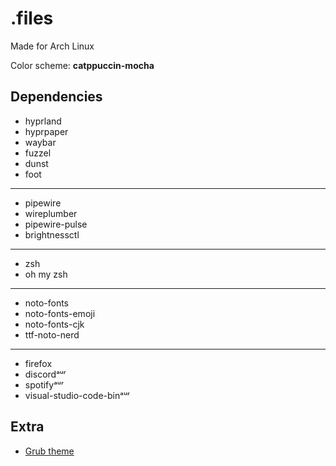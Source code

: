 # .files

Made for Arch Linux

Color scheme: **catppuccin-mocha**

## Dependencies
* hyprland
* hyprpaper
* waybar
* fuzzel
* dunst
* foot
---
* pipewire
* wireplumber
* pipewire-pulse
* brightnessctl
---
* zsh
* oh my zsh
---
* noto-fonts
* noto-fonts-emoji
* noto-fonts-cjk
* ttf-noto-nerd
---
* firefox
* discordᵃᵘʳ
* spotifyᵃᵘʳ
* visual-studio-code-binᵃᵘʳ

## Extra
* [Grub theme](https://github.com/catppuccin/grub)
